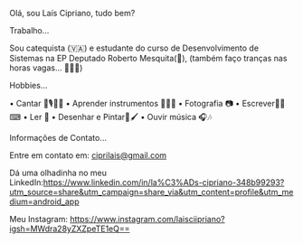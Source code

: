 Olá, sou Laís Cipriano, tudo bem?

Trabalho...

Sou catequista (🇻🇦) e estudante do curso de Desenvolvimento de Sistemas na EP Deputado Roberto Mesquita(🎒), (também faço tranças nas horas vagas... 💇🏽‍♀️)

 Hobbies...

• Cantar 🎤🎙🎵🎶
• Aprender instrumentos 🎹🥁🎸
• Fotografia 📷 
• Escrever✍🏽⌨
• Ler 📖
• Desenhar e Pintar🎨🖌
• Ouvir música 🎧🎶

Informações de Contato...

Entre em contato em: ciprilais@gmail.com 

Dá uma olhadinha no meu LinkedIn:https://www.linkedin.com/in/la%C3%ADs-cipriano-348b99293?utm_source=share&utm_campaign=share_via&utm_content=profile&utm_medium=android_app

Meu Instagram: https://www.instagram.com/laisciipriano?igsh=MWdra28yZXZpeTE1eQ==


